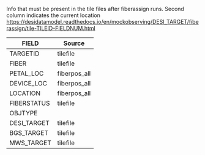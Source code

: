Info that must be present in the tile files after fiberassign runs.
Second column indicates the current location
https://desidatamodel.readthedocs.io/en/mockobserving/DESI_TARGET/fiberassign/tile-TILEID-FIELDNUM.html

| FIELD | Source |
| --- | ---|
|TARGETID	| tilefile |
| FIBER | tilefile |
| PETAL_LOC	 | fiberpos_all |
| DEVICE_LOC | fiberpos_all |
| LOCATION | fiberpos_all |
| FIBERSTATUS	 | tilefile |
| OBJTYPE | |
| DESI_TARGET| tilefile |
| BGS_TARGET | tilefile |
| MWS_TARGET | tilefile |
